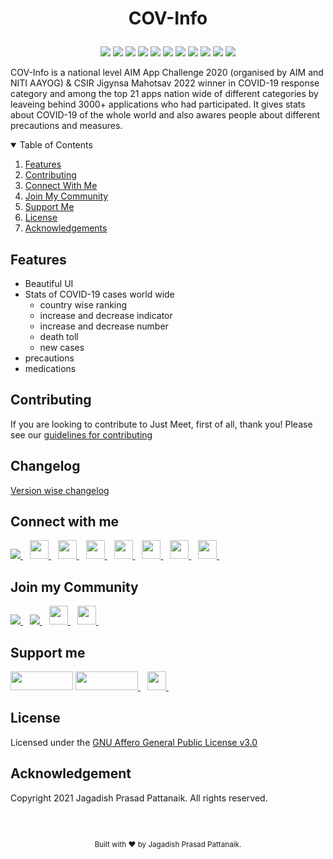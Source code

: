 # <p align="center"> COV-Info </p>

<div align="center">
<img src="https://img.shields.io/github/forks/jagadish-pattanaik/cov-info"/>
<img src="https://img.shields.io/github/stars/jagadish-pattanaik/cov-info"/>
<a href="https://github.com/jagadish-pattanaik/cov-info/issues"><img src="https://img.shields.io/github/issues/jagadish-pattanaik/cov-info"/></a>
<a href="https://github.com/jagadish-pattanaik/cov-info/pulls"><img src="https://img.shields.io/github/issues-pr/jagadish-pattanaik/cov-info"/></a>
<a href="https://github.com/jagadish-pattanaik/cov-info/blob/main/LICENSE.md"><img src="https://img.shields.io/github/license/jagadish-pattanaik/cov-info"/></a>
<a href="https://github.com/jagadish-pattanaik/cov-info/blob/main/CONTRIBUTING.md"><img src="https://img.shields.io/github/contributors/jagadish-pattanaik/cov-info"/></a>
<img src="https://img.shields.io/github/sponsors/jagadish-pattanaik"/>
<img src="https://img.shields.io/github/languages/count/jagadish-pattanaik/cov-info"/>
<img src="https://img.shields.io/github/languages/top/jagadish-pattanaik/cov-info"/>
<img src="https://img.shields.io/tokei/lines/github/jagadish-pattanaik/cov-info"/>
<img src="https://img.shields.io/github/repo-size/jagadish-pattanaik/cov-info"/>
</div>

COV-Info is a national level AIM App Challenge 2020 (organised by AIM and NITI AAYOG) & CSIR Jigynsa Mahotsav 2022 winner in COVID-19 response category and among the top 21 apps nation wide of different categories by leaveing behind 3000+ applications who had participated. It gives stats about COVID-19 of the whole world and also awares people about different precautions and measures.

<!-- TABLE OF CONTENTS -->
<details open="open">
  <summary>Table of Contents</summary>
  <ol>
    <li>
      <a href="#features">Features</a>
    </li>
    <li><a href="#contributing">Contributing</a></li>
    <li><a href="#connect-with-me">Connect With Me</a></li>
    <li><a href="#join-my-community">Join My Community</a></li>
    <li><a href="#support-me">Support Me</a></li>
    <li><a href="#license">License</a></li>
    <li><a href="#acknowledgement">Acknowledgements</a></li>
  </ol>
</details>

## Features
- Beautiful UI
- Stats of COVID-19 cases world wide
  - country wise ranking
  - increase and decrease indicator
  - increase and decrease number
  - death toll
  - new cases
- precautions
- medications

## Contributing
If you are looking to contribute to Just Meet, first of all, thank you! Please
see our [guidelines for contributing](./CONTRIBUTING.md)

## Changelog
[Version wise changelog](./CHANGELOG.md)
  
## Connect with me
  <a href="https://github.com/jagadish-pattanaik">
    <img src="https://img.shields.io/github/followers/jagadish-pattanaik?label=Follow&style=social" />
  </a>&ensp; 
  <a href="https://www.linkedin.com/in/jagadish-pattanaik/">
    <img width="30px" src="https://www.vectorlogo.zone/logos/linkedin/linkedin-icon.svg" />
  </a>&ensp;
  <a href="https://www.instagram.com/jagadish_pattanaik/">
    <img width="30px" src="https://www.vectorlogo.zone/logos/instagram/instagram-icon.svg" />
  </a>&ensp;
  <a href="https://stackoverflow.com/story/Jagadish">
    <img width="30px" src="https://www.vectorlogo.zone/logos/stackoverflow/stackoverflow-tile.svg" />
  </a>&ensp;
  <a href="https://www.facebook.com/justtechadmin/">
    <img width="30px" src="https://www.vectorlogo.zone/logos/facebook/facebook-tile.svg" />
   </a>&ensp;
   <a href="https://in.pinterest.com/jaguweb1234/">
    <img width="30px" src="https://www.vectorlogo.zone/logos/pinterest/pinterest-icon.svg" />
   </a>&ensp;
   <a href="https://www.quora.com/profile/Jagadish-Prasad-Pattanaik-1">
    <img width="30px" src="https://www.vectorlogo.zone/logos/quora/quora-icon.svg" />
   </a>&ensp;
  <a href="https://mail.google.com/mail/u/jaguweb1234@gmail.com">
    <img width="30px" src="https://www.vectorlogo.zone/logos/gmail/gmail-tile.svg" />
   </a>&ensp;

## Join my Community
  <a href="https://discord.gg/kczPxGpAtq">
    <img src="https://img.shields.io/discord/855828233383051294?label=Join Community&logo=Discord&style=social" />
  </a>&ensp;
  <a href="https://www.youtube.com/channel/UCgdd03ctC4odnUCNlPBSdUg?sub_confirmation=1">
    <img src="https://img.shields.io/youtube/channel/subscribers/UCgdd03ctC4odnUCNlPBSdUg?label=Subscribe&style=social" />
  </a>&ensp; 
  <a href="https://www.instagram.com/_just_technologies_/">
    <img width="30px" src="https://www.vectorlogo.zone/logos/instagram/instagram-icon.svg" />
  </a>&ensp;
  <a href="https://www.facebook.com/justtechteam">
    <img width="30px" src="https://www.vectorlogo.zone/logos/facebook/facebook-tile.svg" />
  </a>&ensp;

## Support me
<a href="https://github.com/sponsors/jagadish-pattanaik" title="Sponsor Me"><img src="https://raw.githubusercontent.com/natemoo-re/natemoo-re/master/assets/sponsor.svg?sanitize=true" width="100" height="30" aria-hidden="true"></a>
<a href="https://www.buymeacoffee.com/jagadish">
    <img width="100" height="30" src="https://cdn.buymeacoffee.com/buttons/v2/default-red.png" />
  </a>&ensp;
  <a href="https://www.patreon.com/justjagadish">
    <img width="30px" height="30" src="https://www.vectorlogo.zone/logos/patreon/patreon-icon.svg" />
  </a>&ensp;
  
## License
Licensed under the [GNU Affero General Public License v3.0](./LICENSE.md)

## Acknowledgement
Copyright 2021 Jagadish Prasad Pattanaik. All rights reserved.
  
<br>
</br>

<footer>
<p align="center" style="font-size: smaller;">Built with ❤️ by Jagadish Prasad Pattanaik.
</p>
</footer>




